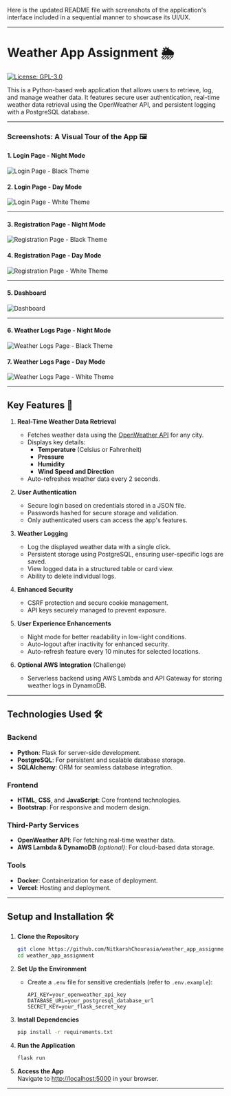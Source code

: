 Here is the updated README file with screenshots of the application's interface included in a sequential manner to showcase its UI/UX.

---

# **Weather App Assignment 🌦️**

[![License: GPL-3.0](https://img.shields.io/badge/License-GPL%20v3-blue.svg)](LICENSE)

This is a Python-based web application that allows users to retrieve, log, and manage weather data. It features secure user authentication, real-time weather data retrieval using the OpenWeather API, and persistent logging with a PostgreSQL database.

---

### **Screenshots: A Visual Tour of the App** 🖼️

#### **1. Login Page - Night Mode**
![Login Page - Black Theme](/weather_app/static/images/static_README/login_page_black_theme.png)

#### **2. Login Page - Day Mode**
![Login Page - White Theme](/weather_app/static/images/static_README/login_page_white_theme.png)

---

#### **3. Registration Page - Night Mode**
![Registration Page - Black Theme](/weather_app/static/images/static_README/register_page_black_theme.png)

#### **4. Registration Page - Day Mode**
![Registration Page - White Theme](/weather_app/static/images/static_README/register_page_white_theme.png)

---

#### **5. Dashboard**
![Dashboard](/weather_app/static/images/static_README/dashboard_page.png)

---

#### **6. Weather Logs Page - Night Mode**
![Weather Logs Page - Black Theme](/weather_app/static/images/static_README/weather_logs_page_black_theme.png)

#### **7. Weather Logs Page - Day Mode**
![Weather Logs Page - White Theme](/weather_app/static/images/static_README/weather_logs_page_white_theme.png)

---

## **Key Features** 🚀

1. **Real-Time Weather Data Retrieval**

   - Fetches weather data using the [OpenWeather API](https://openweathermap.org/current) for any city.
   - Displays key details:
     - **Temperature** (Celsius or Fahrenheit)
     - **Pressure**
     - **Humidity**
     - **Wind Speed and Direction**
   - Auto-refreshes weather data every 2 seconds.

2. **User Authentication**

   - Secure login based on credentials stored in a JSON file.
   - Passwords hashed for secure storage and validation.
   - Only authenticated users can access the app's features.

3. **Weather Logging**

   - Log the displayed weather data with a single click.
   - Persistent storage using PostgreSQL, ensuring user-specific logs are saved.
   - View logged data in a structured table or card view.
   - Ability to delete individual logs.

4. **Enhanced Security**

   - CSRF protection and secure cookie management.
   - API keys securely managed to prevent exposure.

5. **User Experience Enhancements**

   - Night mode for better readability in low-light conditions.
   - Auto-logout after inactivity for enhanced security.
   - Auto-refresh feature every 10 minutes for selected locations.

6. **Optional AWS Integration** (Challenge)
   - Serverless backend using AWS Lambda and API Gateway for storing weather logs in DynamoDB.

---

## **Technologies Used** 🛠️

### **Backend**

- **Python**: Flask for server-side development.
- **PostgreSQL**: For persistent and scalable database storage.
- **SQLAlchemy**: ORM for seamless database integration.

### **Frontend**

- **HTML**, **CSS**, and **JavaScript**: Core frontend technologies.
- **Bootstrap**: For responsive and modern design.

### **Third-Party Services**

- **OpenWeather API**: For fetching real-time weather data.
- **AWS Lambda & DynamoDB** _(optional)_: For cloud-based data storage.

### **Tools**

- **Docker**: Containerization for ease of deployment.
- **Vercel**: Hosting and deployment.

---

## **Setup and Installation** 🛠️

1. **Clone the Repository**

   ```bash
   git clone https://github.com/NitkarshChourasia/weather_app_assignment.git
   cd weather_app_assignment
   ```

2. **Set Up the Environment**

   - Create a `.env` file for sensitive credentials (refer to `.env.example`):
     ```plaintext
     API_KEY=your_openweather_api_key
     DATABASE_URL=your_postgresql_database_url
     SECRET_KEY=your_flask_secret_key
     ```

3. **Install Dependencies**

   ```bash
   pip install -r requirements.txt
   ```

4. **Run the Application**

   ```bash
   flask run
   ```

5. **Access the App**  
   Navigate to [http://localhost:5000](http://localhost:5000) in your browser.

---
<!-- 

weather_app/
│
├── app/                       # Application core
│   ├── __init__.py            # App factory and initialization
│   ├── models.py              # Database models
│   ├── routes/                # Blueprint routes
│   │   ├── __init__.py        # Blueprint initialization
│   │   ├── auth.py            # Authentication routes (login/register)
│   │   ├── dashboard.py       # Dashboard-related routes
│   │   └── weather_logs.py    # Weather logging routes
│   ├── services/              # Service layer (e.g., API integrations)
│   │   ├── __init__.py        # Service initialization
│   │   └── weather_api.py     # OpenWeather API interactions
│   ├── utils/                 # Helper functions
│   │   ├── __init__.py        # Utility initialization
│   │   ├── logger.py          # Logging utilities
│   │   └── data_handler.py    # User and data manipulation utilities
│   ├── static/                # Static files (CSS, JS, Images)
│   │   ├── images/            # Images used in the app
│   │   ├── scripts/           # JavaScript files
│   │   └── styles/            # CSS stylesheets
│   └── templates/             # HTML templates
│       ├── layout.html        # Base template for consistent layout
│       ├── dashboard.html     # Dashboard page
│       ├── login.html         # Login page
│       ├── register.html      # Registration page
│       └── weather_logs.html  # Weather logs page
│
├── data/                      # Data-related files
│   └── users.json             # Mock user data for authentication
│
├── logs/                      # Log files
│   └── app.log                # Application log file
│
├── tests/                     # Unit and integration tests
│   ├── __init__.py            # Test suite initialization
│   ├── test_auth.py           # Tests for authentication
│   ├── test_weather_api.py    # Tests for weather API integration
│   └── test_weather_logs.py   # Tests for weather logging
│
├── migrations/                # Database migration scripts
│   └── (Auto-generated files by Flask-Migrate)
│
├── .env                       # Environment variables (ignored in Git)
├── .gitignore                 # Files and directories to be ignored by Git
├── LICENSE                    # License file
├── README.md                  # Project documentation
├── requirements.txt           # Python dependencies
├── secret_key_generator.py    # Script to generate Flask secret keys
└── wsgi.py                    # WSGI entry point for deployment -->
